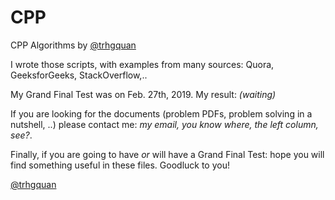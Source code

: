 # CPP
CPP Algorithms by [@trhgquan](https://github.com/trhgquan)

I wrote those scripts, with examples from many sources: Quora, GeeksforGeeks, StackOverflow,..

My Grand Final Test was on Feb. 27th, 2019. My result: *(waiting)*

If you are looking for the documents (problem PDFs, problem solving in a nutshell, ..) please contact me: *my email, you know where, the left column, see?*.

Finally, if you are going to have *or* will have a Grand Final Test: hope you will find something useful in these files. Goodluck to you!

[@trhgquan](https://github.com/trhgquan)

